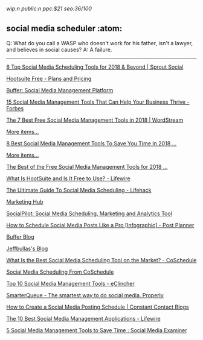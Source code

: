###### wip:n public:n ppc:$21 seo:36/100

## social media scheduler :atom:

Q:	What do you call a WASP who doesn't work for his father, isn't a
	lawyer, and believes in social causes?
A:	A failure.


----------


[8 Top Social Media Scheduling Tools for 2018 & Beyond | Sprout Social ](http://sproutsocial.com/insights/social-media-scheduling-tools/amp/)

[Hootsuite Free - Plans and Pricing ](http://hootsuite.com/plans/free)

[Buffer: Social Media Management Platform ](http://buffer.com/)

[15 Social Media Management Tools That Can Help Your Business Thrive - Forbes ](http://www.forbes.com/sites/forbesagencycouncil/2017/05/15/15-social-media-management-tools-that-can-help-your-business-thrive/amp/)

[The 7 Best Free Social Media Management Tools in 2018 | WordStream ](http://www.wordstream.com/blog/ws/2018/01/17/best-free-social-media-management-tools)

[More items... ](https://bloggingwizard.com/best-social-media-management-tools/)

[      8 Best Social Media Management Tools To Save You Time In 2018 ... ](https://bloggingwizard.com/best-social-media-management-tools/)

[More items... ](https://www.bluleadz.com/blog/best-free-social-media-management-tools)

[      The Best of the Free Social Media Management Tools for 2018 ... ](https://www.bluleadz.com/blog/best-free-social-media-management-tools)

[      What Is HootSuite and Is It Free to Use? - Lifewire ](https://www.lifewire.com/what-is-hootsuite-3486042)

[The Ultimate Guide To Social Media Scheduling - Lifehack ](http://www.lifehack.org/articles/communication/the-ultimate-guide-to-social-media-update-scheduling.html)

[Marketing Hub ](http://influencermarketinghub.com/social-media-posting-scheduling-tools/)

[SocialPilot: Social Media Scheduling, Marketing and Analytics Tool ](http://www.socialpilot.co/)

[How to Schedule Social Media Posts Like a Pro [Infographic] - Post Planner ](http://www.postplanner.com/blog/how-to-schedule-social-media-posts/?hs_amp=true)

[Buffer Blog ](http://blog.bufferapp.com/social-media-management-tools/amp)

[Jeffbullas's Blog ](http://www.jeffbullas.com/11-best-social-media-automation-tools-smart-content-marketers/)

[What Is the Best Social Media Scheduling Tool on the Market? - CoSchedule ](http://coschedule.com/blog/social-media-scheduling-tools/)

[Social Media Scheduling From CoSchedule ](http://coschedule.com/social-media-scheduling)

[Top 10 Social Media Management Tools - eClincher ](http://eclincher.com/blog/social-media-management-marketing-tools/)

[SmarterQueue - The smartest way to do social media. Properly ](http://smarterqueue.com/)

[How to Create a Social Media Posting Schedule | Constant Contact Blogs ](http://blogs.constantcontact.com/social-media-posting-schedule/)

[The 10 Best Social Media Management Applications - Lifewire ](http://www.lifewire.com/social-media-apps-for-managing-everything-3486302)

[5 Social Media Management Tools to Save Time : Social Media Examiner ](http://www.socialmediaexaminer.com/5-social-media-management-tools-to-save-time/)

